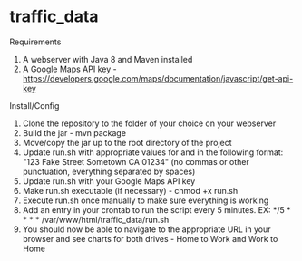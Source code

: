 # traffic_data

Requirements

1. A webserver with Java 8 and Maven installed
2. A Google Maps API key - https://developers.google.com/maps/documentation/javascript/get-api-key

Install/Config

1. Clone the repository to the folder of your choice on your webserver
2. Build the jar - mvn package
3. Move/copy the jar up to the root directory of the project
4. Update run.sh with appropriate values for <home address> and <work address> in the following format: "123 Fake Street Sometown CA 01234" (no commas or other punctuation, everything separated by spaces)
5. Update run.sh with your Google Maps API key
6. Make run.sh executable (if necessary) - chmod +x run.sh
7. Execute run.sh once manually to make sure everything is working
8. Add an entry in your crontab to run the script every 5 minutes. EX: */5 * * * * /var/www/html/traffic_data/run.sh
9. You should now be able to navigate to the appropriate URL in your browser and see charts for both drives - Home to Work and Work to Home  